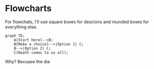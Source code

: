 # Flowcharts
For flowchats, I'll use square boxes for descions and rounded boxes for everything else.
```mermaid
graph TD;
	A(Start here)-->B;
	B[Make a choice]-->|Option 1| C;
	B-->|Option 2| C;
	C(Death comes to us all);
```
Why? Becuase the dia